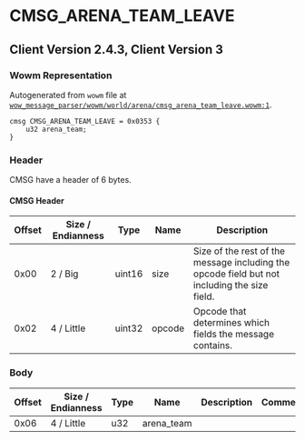 # CMSG_ARENA_TEAM_LEAVE

## Client Version 2.4.3, Client Version 3

### Wowm Representation

Autogenerated from `wowm` file at [`wow_message_parser/wowm/world/arena/cmsg_arena_team_leave.wowm:1`](https://github.com/gtker/wow_messages/tree/main/wow_message_parser/wowm/world/arena/cmsg_arena_team_leave.wowm#L1).
```rust,ignore
cmsg CMSG_ARENA_TEAM_LEAVE = 0x0353 {
    u32 arena_team;
}
```
### Header

CMSG have a header of 6 bytes.

#### CMSG Header

| Offset | Size / Endianness | Type   | Name   | Description |
| ------ | ----------------- | ------ | ------ | ----------- |
| 0x00   | 2 / Big           | uint16 | size   | Size of the rest of the message including the opcode field but not including the size field.|
| 0x02   | 4 / Little        | uint32 | opcode | Opcode that determines which fields the message contains.|

### Body

| Offset | Size / Endianness | Type | Name | Description | Comment |
| ------ | ----------------- | ---- | ---- | ----------- | ------- |
| 0x06 | 4 / Little | u32 | arena_team |  |  |

